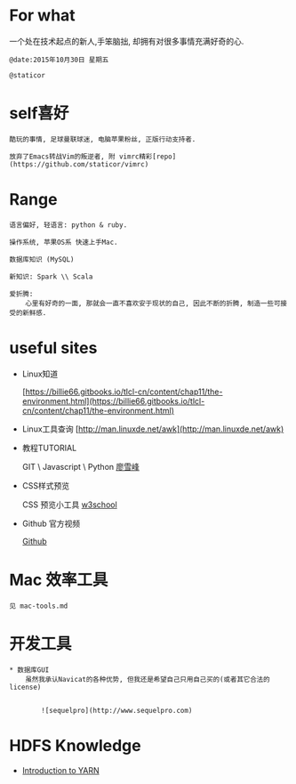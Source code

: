 
# For what

一个处在技术起点的新人,手笨脑拙, 却拥有对很多事情充满好奇的心.


	@date:2015年10月30日 星期五

    @staticor

# self喜好

    酷玩的事情, 足球曼联球迷, 电脑苹果粉丝, 正版行动支持者.

    放弃了Emacs转战Vim的叛逆者, 附 vimrc精彩[repo](https://github.com/staticor/vimrc)


# Range


    语言偏好, 轻语言: python & ruby.

    操作系统, 苹果OS系 快速上手Mac.

    数据库知识 (MySQL)

    新知识: Spark \\ Scala

    爱折腾:
        心里有好奇的一面, 那就会一直不喜欢安于现状的自己, 因此不断的折腾, 制造一些可接受的新鲜感.

# useful sites

* Linux知道

    [https://billie66.gitbooks.io/tlcl-cn/content/chap11/the-environment.html](https://billie66.gitbooks.io/tlcl-cn/content/chap11/the-environment.html)


* Linux工具查询   [http://man.linuxde.net/awk](http://man.linuxde.net/awk)


* 教程TUTORIAL

    GIT \\ Javascript \\ Python [廖雪峰](http://www.liaoxuefeng.com)

* CSS样式预览

    CSS 预览小工具
    [w3school](http://www.w3school.com.cn/tiy/t.asp?f=csse_table_color)

* Github 官方视频

    [Github](http://www.nowcoder.com/courses/2/1/1)

# Mac 效率工具

    见 mac-tools.md


# 开发工具

    * 数据库GUI
        虽然我承认Navicat的各种优势, 但我还是希望自己只用自己买的(或者其它合法的license)


            ![sequelpro](http://www.sequelpro.com)

# HDFS Knowledge

* [Introduction to YARN]()

